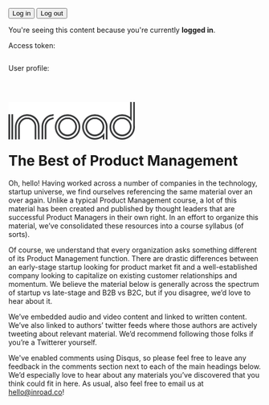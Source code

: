 
<button id="btn-login" onclick="login()">Log in</button>
<button id="btn-logout" onclick="logout()">Log out</button>

<div class="hidden" id="gated-content">
    <p>
      You're seeing this content because you're currently
      <strong>logged in</strong>.
    </p>
    <label>
      Access token:
      <pre id="ipt-access-token"></pre>
    </label>
    <label>
      User profile:
      <pre id="ipt-user-profile"></pre>
    </label>
  </div>

<br>
<p><a href="https://inroad.co"><img src="/assets/img/Inroad_logo_2G.png" style="width: 50%; height: 50%" align="left" /></a></p>
<p style="clear: both;"></p>

# The Best of Product Management

Oh, hello! Having worked across a number of companies in the technology, startup universe, we find ourselves referencing the same material over an over again. Unlike a typical Product Management course, a lot of this material has been created and published by thought leaders that are successful Product Managers in their own right. In an effort to organize this material, we’ve consolidated these resources into a course syllabus (of sorts). 

Of course, we understand that every organization asks something different of its Product Management function. There are drastic differences between an early-stage startup looking for product market fit and a well-established company looking to capitalize on existing customer relationships and momentum. We believe the material below is generally across the spectrum of startup vs late-stage and B2B vs B2C, but if you disagree, we’d love to hear about it.

We’ve embedded audio and video content and linked to written content. We’ve also linked to authors’ twitter feeds where those authors are actively tweeting about relevant material. We’d recommend following those folks if you’re a Twitterer yourself. 

We've enabled comments using Disqus, so please feel free to leave any feedback in the comments section next to each of the main headings below. We’d especially love to hear about any materials you’ve discovered that you think could fit in here. As usual, also feel free to email us at [hello@inroad.co](mailto:hello@inroad.co)!


<script src="https://cdn.auth0.com/js/auth0-spa-js/1.0.0/auth0-spa-js.production.js"></script>
<script src="https://cdn.auth0.com/js/lock/11.17.2/lock.min.js"></script>
<script src="/assets/js/app.js"></script>
<script src="https://code.jquery.com/jquery-3.3.1.slim.min.js" integrity="sha384-q8i/X+965DzO0rT7abK41JStQIAqVgRVzpbzo5smXKp4YfRvH+8abtTE1Pi6jizo" crossorigin="anonymous"></script>
<script src="https://cdnjs.cloudflare.com/ajax/libs/popper.js/1.14.7/umd/popper.min.js" integrity="sha384-UO2eT0CpHqdSJQ6hJty5KVphtPhzWj9WO1clHTMGa3JDZwrnQq4sF86dIHNDz0W1" crossorigin="anonymous"></script>
<script src="https://stackpath.bootstrapcdn.com/bootstrap/4.3.1/js/bootstrap.min.js" integrity="sha384-JjSmVgyd0p3pXB1rRibZUAYoIIy6OrQ6VrjIEaFf/nJGzIxFDsf4x0xIM+B07jRM" crossorigin="anonymous"></script>

